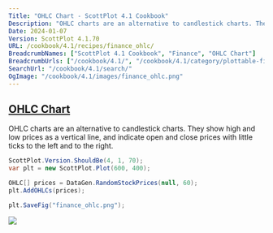 ```yaml
---
Title: "OHLC Chart - ScottPlot 4.1 Cookbook"
Description: "OHLC charts are an alternative to candlestick charts. They show high and low prices as a vertical line, and indicate open and close prices with little ticks to the left and to the right."
Date: 2024-01-07
Version: ScottPlot 4.1.70
URL: /cookbook/4.1/recipes/finance_ohlc/
BreadcrumbNames: ["ScottPlot 4.1 Cookbook", "Finance", "OHLC Chart"]
BreadcrumbUrls: ["/cookbook/4.1/", "/cookbook/4.1/category/plottable-finance", "/cookbook/4.1/recipes/finance_ohlc/"]
SearchUrl: "/cookbook/4.1/search/"
OgImage: "/cookbook/4.1/images/finance_ohlc.png"
---
```


<h2><a id='ohlc-chart' href='/cookbook/4.1/recipes/finance_ohlc/'>OHLC Chart</a></h2>

OHLC charts are an alternative to candlestick charts. They show high and low prices as a vertical line, and indicate open and close prices with little ticks to the left and to the right.

```cs
ScottPlot.Version.ShouldBe(4, 1, 70);
var plt = new ScottPlot.Plot(600, 400);

OHLC[] prices = DataGen.RandomStockPrices(null, 60);
plt.AddOHLCs(prices);

plt.SaveFig("finance_ohlc.png");
```

<img src='../../images/finance_ohlc.png' class='d-block mx-auto my-5' />



